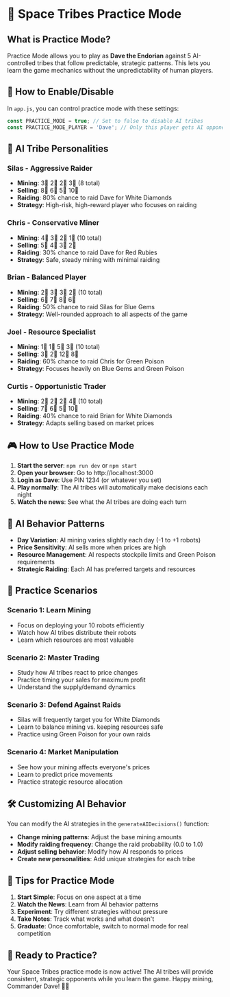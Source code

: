 # 🎯 Space Tribes Practice Mode

## What is Practice Mode?

Practice Mode allows you to play as **Dave the Endorian** against 5 AI-controlled tribes that follow predictable, strategic patterns. This lets you learn the game mechanics without the unpredictability of human players.

## 🚀 How to Enable/Disable

In `app.js`, you can control practice mode with these settings:

```javascript
const PRACTICE_MODE = true; // Set to false to disable AI tribes
const PRACTICE_MODE_PLAYER = 'Dave'; // Only this player gets AI opponents
```

## 🤖 AI Tribe Personalities

### **Silas - Aggressive Raider**
- **Mining**: 3💎 2🔻 2🔷 3🌱 (8 total)
- **Selling**: 8💎 6🔻 5🔷 10🌱
- **Raiding**: 80% chance to raid Dave for White Diamonds
- **Strategy**: High-risk, high-reward player who focuses on raiding

### **Chris - Conservative Miner**
- **Mining**: 4💎 3🔻 2🔷 1🌱 (10 total)
- **Selling**: 5💎 4🔻 3🔷 2🌱
- **Raiding**: 30% chance to raid Dave for Red Rubies
- **Strategy**: Safe, steady mining with minimal raiding

### **Brian - Balanced Player**
- **Mining**: 2💎 3🔻 3🔷 2🌱 (10 total)
- **Selling**: 6💎 7🔻 8🔷 6🌱
- **Raiding**: 50% chance to raid Silas for Blue Gems
- **Strategy**: Well-rounded approach to all aspects of the game

### **Joel - Resource Specialist**
- **Mining**: 1💎 1🔻 5🔷 3🌱 (10 total)
- **Selling**: 3💎 2🔻 12🔷 8🌱
- **Raiding**: 60% chance to raid Chris for Green Poison
- **Strategy**: Focuses heavily on Blue Gems and Green Poison

### **Curtis - Opportunistic Trader**
- **Mining**: 2💎 2🔻 2🔷 4🌱 (10 total)
- **Selling**: 7💎 6🔻 5🔷 10🌱
- **Raiding**: 40% chance to raid Brian for White Diamonds
- **Strategy**: Adapts selling based on market prices

## 🎮 How to Use Practice Mode

1. **Start the server**: `npm run dev` or `npm start`
2. **Open your browser**: Go to http://localhost:3000
3. **Login as Dave**: Use PIN 1234 (or whatever you set)
4. **Play normally**: The AI tribes will automatically make decisions each night
5. **Watch the news**: See what the AI tribes are doing each turn

## 🔄 AI Behavior Patterns

- **Day Variation**: AI mining varies slightly each day (-1 to +1 robots)
- **Price Sensitivity**: AI sells more when prices are high
- **Resource Management**: AI respects stockpile limits and Green Poison requirements
- **Strategic Raiding**: Each AI has preferred targets and resources

## 🎯 Practice Scenarios

### **Scenario 1: Learn Mining**
- Focus on deploying your 10 robots efficiently
- Watch how AI tribes distribute their robots
- Learn which resources are most valuable

### **Scenario 2: Master Trading**
- Study how AI tribes react to price changes
- Practice timing your sales for maximum profit
- Understand the supply/demand dynamics

### **Scenario 3: Defend Against Raids**
- Silas will frequently target you for White Diamonds
- Learn to balance mining vs. keeping resources safe
- Practice using Green Poison for your own raids

### **Scenario 4: Market Manipulation**
- See how your mining affects everyone's prices
- Learn to predict price movements
- Practice strategic resource allocation

## 🛠️ Customizing AI Behavior

You can modify the AI strategies in the `generateAIDecisions()` function:

- **Change mining patterns**: Adjust the base mining amounts
- **Modify raiding frequency**: Change the raid probability (0.0 to 1.0)
- **Adjust selling behavior**: Modify how AI responds to prices
- **Create new personalities**: Add unique strategies for each tribe

## 🎲 Tips for Practice Mode

1. **Start Simple**: Focus on one aspect at a time
2. **Watch the News**: Learn from AI behavior patterns
3. **Experiment**: Try different strategies without pressure
4. **Take Notes**: Track what works and what doesn't
5. **Graduate**: Once comfortable, switch to normal mode for real competition

## 🚀 Ready to Practice?

Your Space Tribes practice mode is now active! The AI tribes will provide consistent, strategic opponents while you learn the game. Happy mining, Commander Dave! 🐻💎
